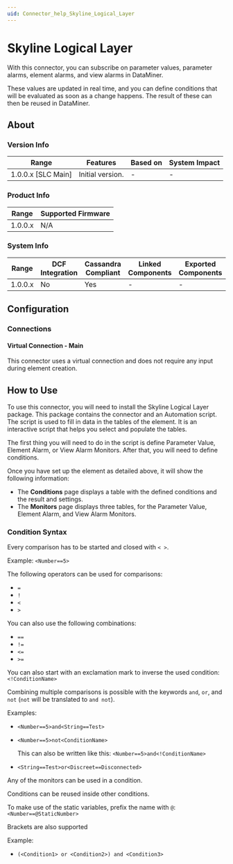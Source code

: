 ```yaml
---
uid: Connector_help_Skyline_Logical_Layer
---
```


# Skyline Logical Layer

With this connector, you can subscribe on parameter values, parameter alarms, element alarms, and view alarms in DataMiner.

These values are updated in real time, and you can define conditions that will be evaluated as soon as a change happens. The result of these can then be reused in DataMiner.

## About

### Version Info

| Range              | Features         | Based on | System Impact |
|--------------------|------------------|----------|---------------|
| 1.0.0.x [SLC Main] | Initial version. | -        | -             |

### Product Info

| Range   | Supported Firmware |
|---------|--------------------|
| 1.0.0.x | N/A                |

### System Info

| Range   | DCF Integration | Cassandra Compliant | Linked Components | Exported Components |
|---------|-----------------|---------------------|-------------------|---------------------|
| 1.0.0.x | No              | Yes                 | -                 | -                   |

## Configuration

### Connections

#### Virtual Connection - Main

This connector uses a virtual connection and does not require any input during element creation.

## How to Use

To use this connector, you will need to install the Skyline Logical Layer package. This package contains the connector and an Automation script.
The script is used to fill in data in the tables of the element. It is an interactive script that helps you select and populate the tables.

The first thing you will need to do in the script is define Parameter Value, Element Alarm, or View Alarm Monitors. After that, you will need to define conditions.

Once you have set up the element as detailed above, it will show the following information:

- The **Conditions** page displays a table with the defined conditions and the result and settings.
- The **Monitors** page displays three tables, for the Parameter Value, Element Alarm, and View Alarm Monitors.

### Condition Syntax

Every comparison has to be started and closed with `< >`.

Example: `<Number==5>`

The following operators can be used for comparisons:

- `=`
- `!`
- `<`
- `>`

You can also use the following combinations:

- `==`
- `!=`
- `<=`
- `>=`

You can also start with an exclamation mark to inverse the used condition: `<!ConditionName>`

Combining multiple comparisons is possible with the keywords `and`, `or`, and `not` (`not` will be translated to `and not`).

Examples:

- `<Number==5>and<String==Test>`

- `<Number==5>not<ConditionName>`

  This can also be written like this: `<Number==5>and<!ConditionName>`

- `<String==Test>or<Discreet==Disconnected>`

Any of the monitors can be used in a condition.

Conditions can be reused inside other conditions.

To make use of the static variables, prefix the name with `@`: `<Number==@StaticNumber>`

Brackets are also supported

Example:

- `(<Condition1> or <Condition2>) and <Condition3>`
